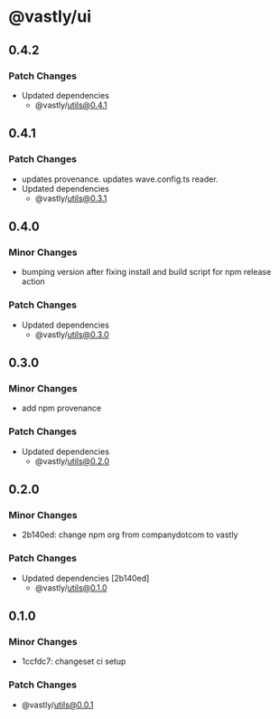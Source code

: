 # @vastly/ui

## 0.4.2

### Patch Changes

- Updated dependencies
  - @vastly/utils@0.4.1

## 0.4.1

### Patch Changes

- updates provenance. updates wave.config.ts reader.
- Updated dependencies
  - @vastly/utils@0.3.1

## 0.4.0

### Minor Changes

- bumping version after fixing install and build script for npm release action

### Patch Changes

- Updated dependencies
  - @vastly/utils@0.3.0

## 0.3.0

### Minor Changes

- add npm provenance

### Patch Changes

- Updated dependencies
  - @vastly/utils@0.2.0

## 0.2.0

### Minor Changes

- 2b140ed: change npm org from companydotcom to vastly

### Patch Changes

- Updated dependencies [2b140ed]
  - @vastly/utils@0.1.0

## 0.1.0

### Minor Changes

- 1ccfdc7: changeset ci setup

### Patch Changes

- @vastly/utils@0.0.1
